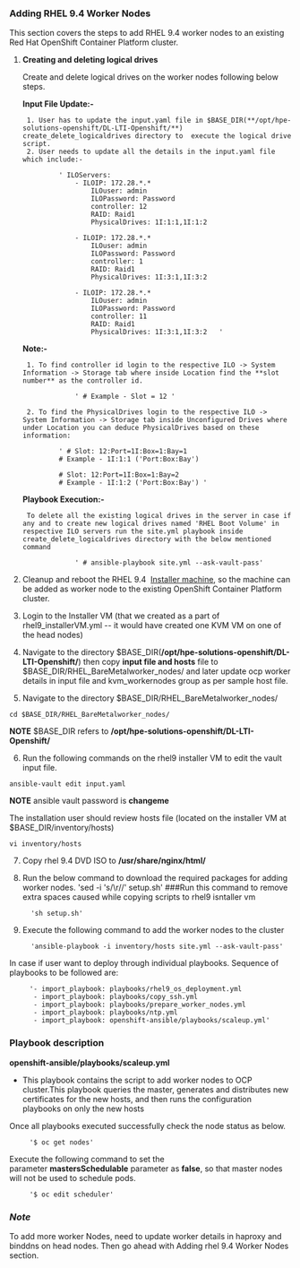 ### **Adding RHEL 9.4 Worker Nodes**

This section covers the steps to add RHEL 9.4 worker nodes to an existing Red Hat OpenShift Container Platform cluster.

1. **Creating and deleting logical drives**

    Create and delete logical drives on the worker nodes following below steps.

	**Input File Update:-**

		1. User has to update the input.yaml file in $BASE_DIR(**/opt/hpe-solutions-openshift/DL-LTI-Openshift/**) create_delete_logicaldrives directory to  execute the logical drive script.
		2. User needs to update all the details in the input.yaml file which include:-
							
                ' ILOServers:
                    - ILOIP: 172.28.*.*
                        ILOuser: admin
                        ILOPassword: Password
                        controller: 12  
                        RAID: Raid1
                        PhysicalDrives: 1I:1:1,1I:1:2  

                    - ILOIP: 172.28.*.*
                        ILOuser: admin
                        ILOPassword: Password
                        controller: 1
                        RAID: Raid1
                        PhysicalDrives: 1I:3:1,1I:3:2

                    - ILOIP: 172.28.*.*
                        ILOuser: admin
                        ILOPassword: Password
                        controller: 11
                        RAID: Raid1
                        PhysicalDrives: 1I:3:1,1I:3:2   '

	**Note:-**

		1. To find controller id login to the respective ILO -> System Information -> Storage tab where inside Location find the **slot number** as the controller id. 

					' # Example - Slot = 12 '

		2. To find the PhysicalDrives login to the respective ILO -> System Information -> Storage tab inside Unconfigured Drives where under Location you can deduce PhysicalDrives based on these information:
				
				' # Slot: 12:Port=1I:Box=1:Bay=1
				# Example - 1I:1:1 ('Port:Box:Bay')

				# Slot: 12:Port=1I:Box=1:Bay=2
				# Example - 1I:1:2 ('Port:Box:Bay') '
								
	**Playbook Execution:-**

		To delete all the existing logical drives in the server in case if any and to create new logical drives named 'RHEL Boot Volume' in respective ILO servers run the site.yml playbook inside create_delete_logicaldrives directory with the below mentioned command                   

					' # ansible-playbook site.yml --ask-vault-pass'

2. Cleanup and reboot the RHEL 9.4  [Installer machine](https://github.com/HewlettPackard/hpe-solutions-openshift/blob/master/DL-LTI-Openshift/Readme.md "https://github.com/HewlettPackard/hpe-solutions-openshift/blob/master/DL-LTI-Openshift/Readme.md"), so the machine can be added as worker node to the existing OpenShift Container Platform cluster.

3. Login to the Installer VM (that we created as a part of rhel9_installerVM.yml -- it would have created one KVM VM on one of the head nodes)

4. Navigate to the directory $BASE_DIR(**/opt/hpe-solutions-openshift/DL-LTI-Openshift/**) then copy **input file and hosts** file to $BASE_DIR/RHEL_BareMetalworker_nodes/ and later update ocp worker details in input file and kvm_workernodes group as per sample host file.

5. Navigate to the directory $BASE_DIR/RHEL_BareMetalworker_nodes/

```
cd $BASE_DIR/RHEL_BareMetalworker_nodes/
```
**NOTE**
$BASE_DIR refers to **/opt/hpe-solutions-openshift/DL-LTI-Openshift/**

6. Run the following commands on the rhel9 installer VM to edit the vault input file.

```
ansible-vault edit input.yaml
```
**NOTE**
ansible vault password is **changeme**

The installation user should review hosts file (located on the installer VM at $BASE_DIR/inventory/hosts)

```
vi inventory/hosts

```
7. Copy rhel 9.4 DVD ISO to **/usr/share/nginx/html/**

8. Run the below command to download the required packages for adding worker nodes.
	 'sed -i 's/\r//' setup.sh' ###Run this command to remove extra spaces caused while copying scripts to rhel9 isntaller vm

         'sh setup.sh' 

9. Execute the following command to add the worker nodes to the cluster

         'ansible-playbook -i inventory/hosts site.yml --ask-vault-pass'

In case if user want to deploy through individual playbooks. Sequence of playbooks to be followed are:

		 '- import_playbook: playbooks/rhel9_os_deployment.yml
          - import_playbook: playbooks/copy_ssh.yml
          - import_playbook: playbooks/prepare_worker_nodes.yml
          - import_playbook: playbooks/ntp.yml
          - import_playbook: openshift-ansible/playbooks/scaleup.yml'

### **Playbook description**

**openshift-ansible/playbooks/scaleup.yml**

-   This playbook contains the script to add worker nodes to OCP cluster.This playbook queries the master, generates and distributes new certificates for the new hosts, and then runs the configuration playbooks on only the new hosts

Once all playbooks executed successfully check the node status as below.

         '$ oc get nodes'

Execute the following command to set the parameter **mastersSchedulable** parameter as **false**, so that master nodes will not be used to schedule pods.

         '$ oc edit scheduler'

### ***Note*** 
To add more worker Nodes, need to update worker details in haproxy and binddns on head nodes. Then go ahead with Adding rhel 9.4 Worker Nodes section.
